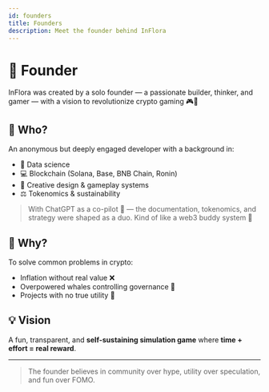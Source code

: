 ```yaml
---
id: founders
title: Founders
description: Meet the founder behind InFlora
---
```


# 🌱 Founder

InFlora was created by a solo founder — a passionate builder, thinker, and gamer — with a vision to revolutionize crypto gaming 🎮🌿

## 👤 Who?

An anonymous but deeply engaged developer with a background in:

- 🧠 Data science
- 💻 Blockchain (Solana, Base, BNB Chain, Ronin)
- 🎨 Creative design & gameplay systems
- ⚖️ Tokenomics & sustainability

> With ChatGPT as a co-pilot 🤖 — the documentation, tokenomics, and strategy were shaped as a duo. Kind of like a web3 buddy system 💚

## 🎯 Why?

To solve common problems in crypto:
- Inflation without real value ❌
- Overpowered whales controlling governance 🐋
- Projects with no true utility 🚫

## 💡 Vision

A fun, transparent, and **self-sustaining simulation game** where **time + effort = real reward**.

---

> The founder believes in community over hype, utility over speculation, and fun over FOMO.
